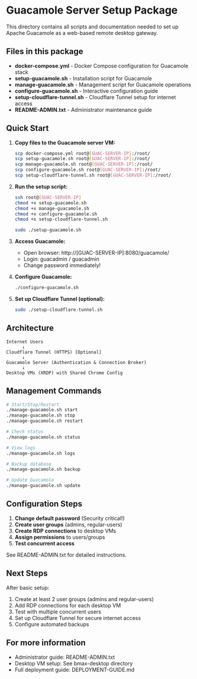 # Guacamole Server Setup Package

This directory contains all scripts and documentation needed to set up Apache Guacamole as a web-based remote desktop gateway.

## Files in this package

- **docker-compose.yml** - Docker Compose configuration for Guacamole stack
- **setup-guacamole.sh** - Installation script for Guacamole
- **manage-guacamole.sh** - Management script for Guacamole operations
- **configure-guacamole.sh** - Interactive configuration guide
- **setup-cloudflare-tunnel.sh** - Cloudflare Tunnel setup for internet access
- **README-ADMIN.txt** - Administrator maintenance guide

## Quick Start

1. **Copy files to the Guacamole server VM:**
   ```bash
   scp docker-compose.yml root@[GUAC-SERVER-IP]:/root/
   scp setup-guacamole.sh root@[GUAC-SERVER-IP]:/root/
   scp manage-guacamole.sh root@[GUAC-SERVER-IP]:/root/
   scp configure-guacamole.sh root@[GUAC-SERVER-IP]:/root/
   scp setup-cloudflare-tunnel.sh root@[GUAC-SERVER-IP]:/root/
   ```

2. **Run the setup script:**
   ```bash
   ssh root@[GUAC-SERVER-IP]
   chmod +x setup-guacamole.sh
   chmod +x manage-guacamole.sh
   chmod +x configure-guacamole.sh
   chmod +x setup-cloudflare-tunnel.sh
   
   sudo ./setup-guacamole.sh
   ```

3. **Access Guacamole:**
   - Open browser: http://[GUAC-SERVER-IP]:8080/guacamole/
   - Login: guacadmin / guacadmin
   - Change password immediately!

4. **Configure Guacamole:**
   ```bash
   ./configure-guacamole.sh
   ```

5. **Set up Cloudflare Tunnel (optional):**
   ```bash
   sudo ./setup-cloudflare-tunnel.sh
   ```

## Architecture

```
Internet Users
      ↓
Cloudflare Tunnel (HTTPS) [Optional]
      ↓
Guacamole Server (Authentication & Connection Broker)
      ↓
Desktop VMs (XRDP) with Shared Chrome Config
```

## Management Commands

```bash
# Start/Stop/Restart
./manage-guacamole.sh start
./manage-guacamole.sh stop
./manage-guacamole.sh restart

# Check status
./manage-guacamole.sh status

# View logs
./manage-guacamole.sh logs

# Backup database
./manage-guacamole.sh backup

# Update Guacamole
./manage-guacamole.sh update
```

## Configuration Steps

1. **Change default password** (Security critical!)
2. **Create user groups** (admins, regular-users)
3. **Create RDP connections** to desktop VMs
4. **Assign permissions** to users/groups
5. **Test concurrent access**

See README-ADMIN.txt for detailed instructions.

## Next Steps

After basic setup:
1. Create at least 2 user groups (admins and regular-users)
2. Add RDP connections for each desktop VM
3. Test with multiple concurrent users
4. Set up Cloudflare Tunnel for secure internet access
5. Configure automated backups

## For more information

- Administrator guide: README-ADMIN.txt
- Desktop VM setup: See bmax-desktop directory
- Full deployment guide: DEPLOYMENT-GUIDE.md
